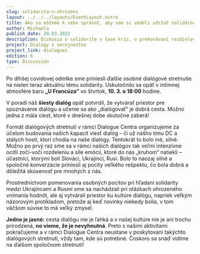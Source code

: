 ```yaml
---
slug: solidarita-v-ohrozeni
layout: ../../../layouts/EventLayout.astro
title: Ako sa môžeme k sebe správať, aby sme si vedeli udržať solidárneho ducha v ohrození?
author: Michaela
publish_date: 20.03.2022
description: Diskusia o solidarite v čase kríz, o prekonávaní rozdielov a udržiavaní súdržnosti medzi rôznymi komunitami v náročných obdobiach.
project: Dialógy s verejnosťou
project_link: dialogues
edition: 6
type: Discussion
---
```


Po dlhšej covidovej odmlke sme priniesli ďalšie osobné dialógové stretnutie na nielen teraz aktuálnu tému solidarity. Uskutočnilo sa opäť v intímnej atmosfére baru **„U Francúza“** vo štvrtok, **10. 3. o 18:00** hodine.

V poradí náš **šiesty dialóg** opäť potvrdil, že vytvárať priestor pre spoznávanie dialógu a učenie sa ako „dialógovať“ je dobrá cesta. Možno jedna z mála ciest, ktoré v dnešnej dobe skutočne zaberá!

Formát dialógových stretnutí v rámci Dialogue Centra organizujeme za účelom budovania našich kapacít viesť dialóg – či už nášho tímu DC a stálych hostí, ktorí chodia na naše dialógy. Tentokrát to bolo iné, silné. Možno po prvý raz sme sa v rámci našich dialógov tak veľmi intenzívne ocitli zoči-voči rozdeleniu a sile emócií, ktoré do nás „kruhom“ natiekli – účastníci, ktorými boli Slováci, Ukrajinci, Rusi. Bolo to naozaj silné a spoločné konverzácie priniesli aj pocity veľkého rešpektu, čo bola dobrá a dôležitá skúsenosť pre mnohých z nás.

Prostredníctvom pomenovania osobných pocitov pri hľadaní solidarity medzi Ukrajincami a Rusmi sme sa nachádzali pri otázkach ohrozeného vnímania hodnôt, ale aj vytvárali priestor ku kultúre dialógu, napriek veľkým názorovým protikladom, pretože aj keď novinky niekedy bolia, v tom väčšom súvise to má veľký zmysel.

**Jedno je jasné:** cesta dialógu nie je ľahká a v našej kultúre nie je ani trochu prirodzená, **no vieme, že je nevyhnutná**. Preto s našimi aktivitami pokračujeme a v rámci Dialogue Centra neustane v poskytovaní takýchto dialógových stretnutí, vždy tam, kde sú potrebné. Čoskoro sa snáď vidíme na ďalšom spoločnom stretnutí!
